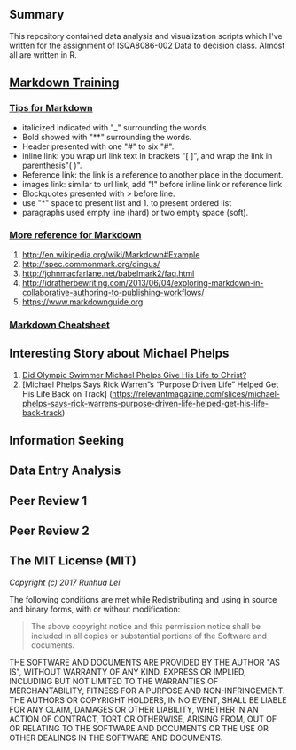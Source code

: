## Summary 
This repository contained data analysis and visualization scripts which I've written for the assignment of ISQA8086-002 Data to decision class. Almost all are written in R.

## [**Markdown Training**](https://www.markdowntutorial.com)  
### [Tips for Markdown](https://www.markdowntutorial.com)
* italicized indicated with "_" surrounding the words.
* Bold showed with "**" surrounding the words.
* Header presented with one "#" to six "#". 
* inline link: you wrap url link text in brackets "[ ]", and wrap the link in parenthesis"( )".
* Reference link:  the link is a reference to another place in the document.
* images link: similar to url link, add "!" before inline link or reference link
* Blockquotes presented with > before line.
* use "*" space to present list and 1. to present ordered list
* paragraphs used empty line (hard) or two empty space (soft).
### [More reference for Markdown](https://www.markdowntutorial.com)
1. http://en.wikipedia.org/wiki/Markdown#Example
2. http://spec.commonmark.org/dingus/
3. http://johnmacfarlane.net/babelmark2/faq.html
4. http://idratherbewriting.com/2013/06/04/exploring-markdown-in-collaborative-authoring-to-publishing-workflows/
5. https://www.markdownguide.org
### [Markdown Cheatsheet](https://github.com/adam-p/markdown-here/wiki/Markdown-Cheatsheet)  

## Interesting Story about Michael Phelps
1. [Did Olympic Swimmer Michael Phelps Give His Life to Christ?](http://www.crosswalk.com/blogs/religion-today-blog/did-olympic-swimmer-michael-phelps-give-his-life-to-christ.html)
2. [Michael Phelps Says Rick Warren”s “Purpose Driven Life” Helped Get His Life Back on Track] (https://relevantmagazine.com/slices/michael-phelps-says-rick-warrens-purpose-driven-life-helped-get-his-life-back-track)  

## Information Seeking  

## Data Entry Analysis  

## Peer Review 1

## Peer Review 2  

## The MIT License (MIT)

_Copyright (c) 2017 Runhua Lei_      

The following conditions are met while Redistributing and using in source and binary forms, with or without modification:
>The above copyright notice and this permission notice shall be included in all copies or substantial portions of the Software and documents.

THE SOFTWARE AND DOCUMENTS ARE PROVIDED BY THE AUTHOR "AS IS", WITHOUT WARRANTY OF ANY KIND, EXPRESS OR IMPLIED, INCLUDING BUT NOT LIMITED TO THE WARRANTIES OF MERCHANTABILITY, FITNESS FOR A PURPOSE AND NON-INFRINGEMENT. THE AUTHORS OR COPYRIGHT HOLDERS, IN NO EVENT, SHALL BE LIABLE FOR ANY CLAIM, DAMAGES OR OTHER LIABILITY, WHETHER IN AN ACTION OF CONTRACT, TORT OR OTHERWISE, ARISING FROM, OUT OF OR RELATING TO THE SOFTWARE AND DOCUMENTS OR THE USE OR OTHER DEALINGS IN THE SOFTWARE AND DOCUMENTS.









